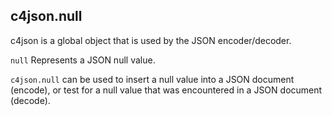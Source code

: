 ## c4json.null

c4json is a global object that is used by the JSON encoder/decoder.

`null` Represents a JSON null value. 

`c4json.null` can be used to insert a null value into a JSON document (encode), or test for a null value that was encountered in a JSON document (decode).